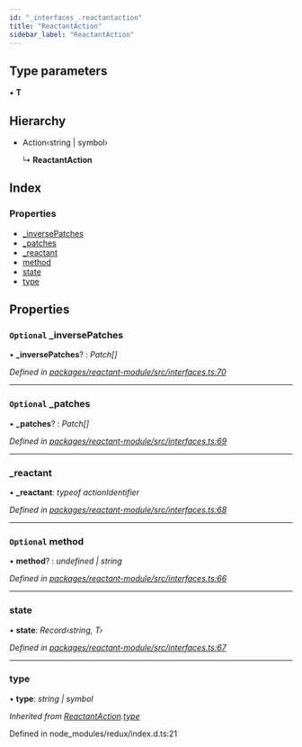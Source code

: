 ```yaml
---
id: "_interfaces_.reactantaction"
title: "ReactantAction"
sidebar_label: "ReactantAction"
---
```


## Type parameters

▪ **T**

## Hierarchy

* Action‹string | symbol›

  ↳ **ReactantAction**

## Index

### Properties

* [_inversePatches](_interfaces_.reactantaction.md#optional-_inversepatches)
* [_patches](_interfaces_.reactantaction.md#optional-_patches)
* [_reactant](_interfaces_.reactantaction.md#_reactant)
* [method](_interfaces_.reactantaction.md#optional-method)
* [state](_interfaces_.reactantaction.md#state)
* [type](_interfaces_.reactantaction.md#type)

## Properties

### `Optional` _inversePatches

• **_inversePatches**? : *Patch[]*

*Defined in [packages/reactant-module/src/interfaces.ts:70](https://github.com/unadlib/reactant/blob/823b9da/packages/reactant-module/src/interfaces.ts#L70)*

___

### `Optional` _patches

• **_patches**? : *Patch[]*

*Defined in [packages/reactant-module/src/interfaces.ts:69](https://github.com/unadlib/reactant/blob/823b9da/packages/reactant-module/src/interfaces.ts#L69)*

___

###  _reactant

• **_reactant**: *typeof actionIdentifier*

*Defined in [packages/reactant-module/src/interfaces.ts:68](https://github.com/unadlib/reactant/blob/823b9da/packages/reactant-module/src/interfaces.ts#L68)*

___

### `Optional` method

• **method**? : *undefined | string*

*Defined in [packages/reactant-module/src/interfaces.ts:66](https://github.com/unadlib/reactant/blob/823b9da/packages/reactant-module/src/interfaces.ts#L66)*

___

###  state

• **state**: *Record‹string, T›*

*Defined in [packages/reactant-module/src/interfaces.ts:67](https://github.com/unadlib/reactant/blob/823b9da/packages/reactant-module/src/interfaces.ts#L67)*

___

###  type

• **type**: *string | symbol*

*Inherited from [ReactantAction](_interfaces_.reactantaction.md).[type](_interfaces_.reactantaction.md#type)*

Defined in node_modules/redux/index.d.ts:21
